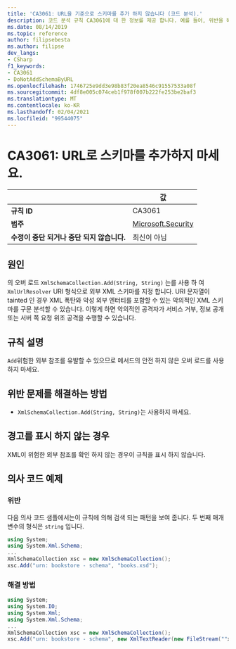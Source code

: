 ```yaml
---
title: 'CA3061: URL을 기준으로 스키마를 추가 하지 않습니다 (코드 분석).'
description: 코드 분석 규칙 CA3061에 대 한 정보를 제공 합니다. 예를 들어, 위반을 해결 하는 방법, 위반 하는 경우를 포함 합니다.
ms.date: 08/14/2019
ms.topic: reference
author: filipsebesta
ms.author: filipse
dev_langs:
- CSharp
f1_keywords:
- CA3061
- DoNotAddSchemaByURL
ms.openlocfilehash: 1746725e9dd3e98b83f20ea8546c91557533a08f
ms.sourcegitcommit: 4df8e005c074ceb1f978f007b222fe253be2baf3
ms.translationtype: MT
ms.contentlocale: ko-KR
ms.lasthandoff: 02/04/2021
ms.locfileid: "99544075"
---
```

# <a name="ca3061-do-not-add-schema-by-url"></a>CA3061: URL로 스키마를 추가하지 마세요.

| | 값 |
|-|-|
| **규칙 ID** |CA3061|
| **범주** |[Microsoft.Security](security-warnings.md)|
| **수정이 중단 되거나 중단 되지 않습니다.** |최신이 아님|

## <a name="cause"></a>원인

의 오버 로드 `XmlSchemaCollection.Add(String, String)` 는를 사용 하 여 `XmlUrlResolver` URI 형식으로 외부 XML 스키마를 지정 합니다. URI 문자열이 tainted 인 경우 XML 폭탄와 악성 외부 엔터티를 포함할 수 있는 악의적인 XML 스키마를 구문 분석할 수 있습니다. 이렇게 하면 악의적인 공격자가 서비스 거부, 정보 공개 또는 서버 쪽 요청 위조 공격을 수행할 수 있습니다.

## <a name="rule-description"></a>규칙 설명

`Add`위험한 외부 참조를 유발할 수 있으므로 메서드의 안전 하지 않은 오버 로드를 사용 하지 마세요.

## <a name="how-to-fix-violations"></a>위반 문제를 해결하는 방법

- `XmlSchemaCollection.Add(String, String)`는 사용하지 마세요.

## <a name="when-to-suppress-warnings"></a>경고를 표시 하지 않는 경우

XML이 위험한 외부 참조를 확인 하지 않는 경우이 규칙을 표시 하지 않습니다.

## <a name="pseudo-code-examples"></a>의사 코드 예제

### <a name="violation"></a>위반

다음 의사 코드 샘플에서는이 규칙에 의해 검색 되는 패턴을 보여 줍니다.
두 번째 매개 변수의 형식은 `string` 입니다.

```csharp
using System;
using System.Xml.Schema;
...
XmlSchemaCollection xsc = new XmlSchemaCollection();
xsc.Add("urn: bookstore - schema", "books.xsd");
```

### <a name="solution"></a>해결 방법

```csharp
using System;
using System.IO;
using System.Xml;
using System.Xml.Schema;
...
XmlSchemaCollection xsc = new XmlSchemaCollection();
xsc.Add("urn: bookstore - schema", new XmlTextReader(new FileStream(""xmlFilename"", FileMode.Open)));
```
